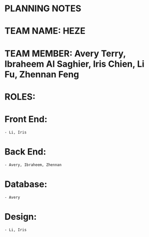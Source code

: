 # PLANNING NOTES

# TEAM NAME: HEZE
# TEAM MEMBER: Avery Terry, Ibraheem Al Saghier, Iris Chien, Li Fu, Zhennan Feng

# ROLES:

# Front End:
    - Li, Iris

# Back End:
    - Avery, Ibraheem, Zhennan

# Database:
    - Avery

# Design:
    - Li, Iris

